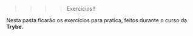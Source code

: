 > > > > Exercícios!!

Nesta pasta ficarão os exercícios para pratica, feitos durante o curso da <b>Trybe</b>.
